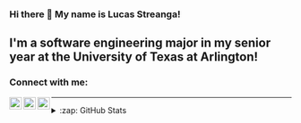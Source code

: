 ### Hi there 👋 My name is Lucas Streanga!
## I'm a software engineering major in my senior year at the University of Texas at Arlington!

### Connect with me:

[<img align="left" alt="LinkedIn" width="22px" src="https://cdn.jsdelivr.net/npm/simple-icons@v3/icons/linkedin.svg" />][linkedin]
[<img align="left" alt="Instagram" width="22px" src="https://cdn.jsdelivr.net/npm/simple-icons@v3/icons/instagram.svg" />][instagram]
[<img align="left" alt="Stackoverflow" width="22px" src="https://cdn.jsdelivr.net/npm/simple-icons@v3/icons/stackoverflow.svg" />][stackoverflow]

---
<details>
  <summary>:zap: GitHub Stats</summary>

  <img align="left" alt="GitHub Stats" src="https://github-readme-stats.vercel.app/api?username=lucas-streanga&show_icons=true&hide_border=true" />
</details>

[instagram]: https://www.instagram.com/lucas_streanga/
[linkedin]: https://linkedin.com/in/lucas-streanga-1a16891ab
[stackoverflow]: https://stackoverflow.com/users/14140258/lucas-streanga
